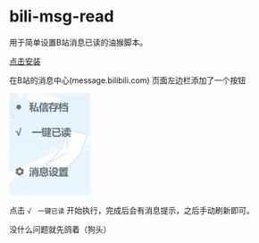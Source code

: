 # bili-msg-read
用于简单设置B站消息已读的油猴脚本。

[点击安装](https://github.com/monSteRhhe/bili-msg-read/raw/main/bili-msg-read.user.js)

在B站的消息中心(message.bilibili.com) 页面左边栏添加了一个按钮

![参考图](docs/p.png)

点击 `√　一键已读` 开始执行，完成后会有消息提示，之后手动刷新即可。

没什么问题就先鸽着（狗头）
